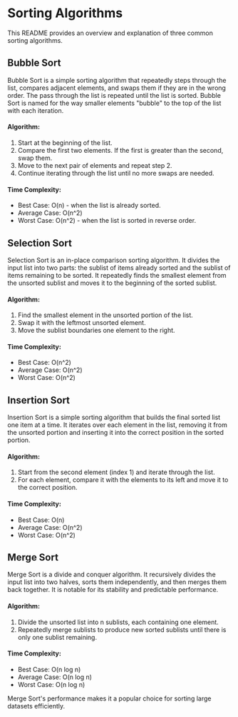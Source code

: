 
<h1>Sorting Algorithms</h1>

<p>This README provides an overview and explanation of three common sorting algorithms.</p>

<h2>Bubble Sort</h2>

<p>Bubble Sort is a simple sorting algorithm that repeatedly steps through the list, compares adjacent elements, and swaps them if they are in the wrong order. The pass through the list is repeated until the list is sorted. Bubble Sort is named for the way smaller elements "bubble" to the top of the list with each iteration.</p>

<h4>Algorithm:</h4>

<ol>
  <li>Start at the beginning of the list.</li>
  <li>Compare the first two elements. If the first is greater than the second, swap them.</li>
  <li>Move to the next pair of elements and repeat step 2.</li>
  <li>Continue iterating through the list until no more swaps are needed.</li>
</ol>

<h4>Time Complexity:</h4>
<ul>
  <li>Best Case: O(n) - when the list is already sorted.</li>
  <li>Average Case: O(n^2)</li>
  <li>Worst Case: O(n^2) - when the list is sorted in reverse order.</li>
</ul>

<h2>Selection Sort</h2>

<p>Selection Sort is an in-place comparison sorting algorithm. It divides the input list into two parts: the sublist of items already sorted and the sublist of items remaining to be sorted. It repeatedly finds the smallest element from the unsorted sublist and moves it to the beginning of the sorted sublist.</p>

<h4>Algorithm:</h4>

<ol>
  <li>Find the smallest element in the unsorted portion of the list.</li>
  <li>Swap it with the leftmost unsorted element.</li>
  <li>Move the sublist boundaries one element to the right.</li>
</ol>

<h4>Time Complexity:</h4>
<ul>
  <li>Best Case: O(n^2)</li>
  <li>Average Case: O(n^2)</li>
  <li>Worst Case: O(n^2)</li>
</ul>

<h2>Insertion Sort</h2>

<p>Insertion Sort is a simple sorting algorithm that builds the final sorted list one item at a time. It iterates over each element in the list, removing it from the unsorted portion and inserting it into the correct position in the sorted portion.</p>

<h4>Algorithm:</h4>

<ol>
  <li>Start from the second element (index 1) and iterate through the list.</li>
  <li>For each element, compare it with the elements to its left and move it to the correct position.</li>
</ol>

<h4>Time Complexity:</h4>
<ul>
  <li>Best Case: O(n)</li>
  <li>Average Case: O(n^2)</li>
  <li>Worst Case: O(n^2)</li>
</ul>

<h2>Merge Sort</h2>

<p>Merge Sort is a divide and conquer algorithm. It recursively divides the input list into two halves, sorts them independently, and then merges them back together. It is notable for its stability and predictable performance.</p>

<h4>Algorithm:</h4>

<ol>
  <li>Divide the unsorted list into n sublists, each containing one element.</li>
  <li>Repeatedly merge sublists to produce new sorted sublists until there is only one sublist remaining.</li>
</ol>

<h4>Time Complexity:</h4>
<ul>
  <li>Best Case: O(n log n)</li>
  <li>Average Case: O(n log n)</li>
  <li>Worst Case: O(n log n)</li>
</ul>

<p>Merge Sort's performance makes it a popular choice for sorting large datasets efficiently.</p>
